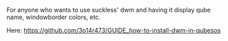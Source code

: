 For anyone who wants to use suckless' dwm and having it display qube name, windowborder colors, etc. 

Here: https://github.com/3o14r473/GUIDE_how-to-install-dwm-in-qubesos